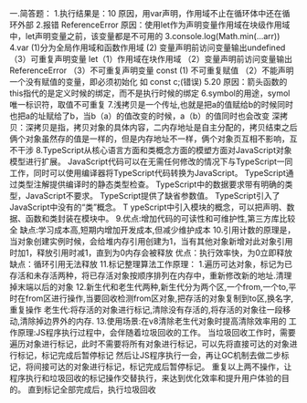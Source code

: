 一.简答题：
1.执行结果是：10 
原因，用var声明，作用域不止在循环体中还在循环外部
2.报错 ReferenceError
原因：使用let作为声明变量作用域在块级作用域中，let声明变量之前，该变量都是不可用的
3.console.log(Math.min(...arr))
4.var (1)分为全局作用域和函数作用域 (2) 变量声明前访问变量输出undefined （3）可重复声明变量
   let（1）作用域在块作用域 （2）变量声明前访问变量输出ReferenceError （3）不可重复声明变量
   const  (1) 不可重复赋值 （2）不能声明一个没有赋值的变量，即必须初始化 如 const c;(错误)
   5.20
原因：箭头函数的this指代的是定义时候的绑定，而不是执行时候的绑定
6.symbol的用途，symol唯一标识符，取值不可重复
7.浅拷贝是一个传址,也就是把a的值赋给b的时候同时也把a的址赋给了b，当b（a）的值改变的时候，a（b）的值同时也会改变
深拷贝：深拷贝是指，拷贝对象的具体内容，二内存地址是自主分配的，拷贝结束之后俩个对象虽然存的值是一样的，但是内存地址不一样，俩个对象页互相不影响，互不干涉
8.TypeScript从核心语言方面和类概念方面的模塑方面对JavaScript对象模型进行扩展。
 JavaScript代码可以在无需任何修改的情况下与TypeScript一同工作，同时可以使用编译器将TypeScript代码转换为JavaScript。
 TypeScript通过类型注解提供编译时的静态类型检查。
 TypeScript中的数据要求带有明确的类型，JavaScript不要求。
 TypeScript提供了缺省参数值。
 TypeScript引入了JavaScript中没有的“类”概念。
T ypeScript中引入模块的概念，可以把声明、数据、函数和类封装在模块中。
9.优点:增加代码的可读性和可维护性,第三方库比较全  缺点:学习成本高,短期内增加开发成本,但减少维护成本
10.引用计数的原理是，当对象创建实例时候，会给堆内存引用创建为1，当有其他对象新增对此对象引用时加1，释放引用时减1，直到为0内存会被释放
优点：执行效率快，为0立即释放
缺点：循环引用无法释放
11.标记整理算法工作原理：
1.遍历可达对象，标记为已存活和未存活两种，将已存活对象按顺序排列在内存中，重新修改新的地址.清理掉末端以后的对象
12.新生代和老生代两种,新生代分为两个区,一个from,一个to,平时在from区进行操作,当要回收检测from区对象,把存活的对象复制到to区,换名字,重复操作
老生代:将存活的对象进行标记,清除没有存活的,将存活的对象往一段移动,清除掉边界外的内存.
13.使用场景:在v8清除老生代对象时提高清除效率用的
工作原理:JS程序执行过程中，会伴随着垃圾回收的工作。
当垃圾回收工作时，需要遍历对象进行标记，此时不需要将所有对象进行标记，可以先将直接可达的对象进行标记，标记完成后暂停标记
然后让JS程序执行一会，再让GC机制去做二步标记，将间接可达的对象进行标记，标记完成后暂停标记。
重复以上两不操作，让程序执行和垃圾回收的标记操作交替执行，来达到优化效率和提升用户体验的目的。
直到标记全部完成后，执行垃圾回收

